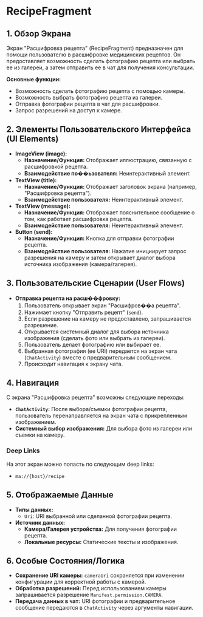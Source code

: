 # RecipeFragment

## 1. Обзор Экрана

Экран "Расшифровка рецепта" (RecipeFragment) предназначен для помощи пользователю в расшифровке медицинских рецептов. Он предоставляет возможность сделать фотографию рецепта или выбрать ее из галереи, а затем отправить ее в чат для получения консультации.

**Основные функции:**
*   Возможность сделать фотографию рецепта с помощью камеры.
*   Возможность выбрать фотографию рецепта из галереи.
*   Отправка фотографии рецепта в чат для расшифровки.
*   Запрос разрешений на доступ к камере.

## 2. Элементы Пользовательского Интерфейса (UI Elements)

*   **ImageView (image):**
    *   **Назначение/Функция:** Отображает иллюстрацию, связанную с расшифровкой рецепта.
    *   **Взаимодействие по��ьзователя:** Неинтерактивный элемент.
*   **TextView (title):**
    *   **Назначение/Функция:** Отображает заголовок экрана (например, "Расшифровка рецепта").
    *   **Взаимодействие пользователя:** Неинтерактивный элемент.
*   **TextView (message):**
    *   **Назначение/Функция:** Отображает пояснительное сообщение о том, как работает расшифровка рецепта.
    *   **Взаимодействие пользователя:** Неинтерактивный элемент.
*   **Button (send):**
    *   **Назначение/Функция:** Кнопка для отправки фотографии рецепта.
    *   **Взаимодействие пользователя:** Нажатие инициирует запрос разрешения на камеру и затем открывает диалог выбора источника изображения (камера/галерея).

## 3. Пользовательские Сценарии (User Flows)

*   **Отправка рецепта на расш��фровку:**
    1.  Пользователь открывает экран "Расшифров��а рецепта".
    2.  Нажимает кнопку "Отправить рецепт" (`send`).
    3.  Если разрешение на камеру не предоставлено, запрашивается разрешение.
    4.  Открывается системный диалог для выбора источника изображения (сделать фото или выбрать из галереи).
    5.  Пользователь делает фотографию или выбирает ее.
    6.  Выбранная фотография (ее URI) передается на экран чата (`ChatActivity`) вместе с предварительным сообщением.
    7.  Происходит навигация к экрану чата.

## 4. Навигация

С экрана "Расшифровка рецепта" возможны следующие переходы:

*   **`ChatActivity`:** После выбора/съемки фотографии рецепта, пользователь перенаправляется на экран чата с прикрепленным изображением.
*   **Системный выбор изображения:** Для выбора фото из галереи или съемки на камеру.

### Deep Links

На этот экран можно попасть по следующим deep links:

*   `ma://{host}/recipe`

## 5. Отображаемые Данные

*   **Типы данных:**
    *   `Uri`: URI выбранной или сделанной фотографии рецепта.
*   **Источник данных:**
    *   **Камера/Галерея устройства:** Для получения фотографии рецепта.
    *   **Локальные ресурсы:** Статические тексты и изображения.

## 6. Особые Состояния/Логика

*   **Сохранение URI камеры:** `cameraUri` сохраняется при изменении конфигурации для корректной работы с камерой.
*   **Обработка разрешений:** Перед использованием камеры запрашивается разрешение `Manifest.permission.CAMERA`.
*   **Передача данных в чат:** URI фотографии и предварительное сообщение передаются в `ChatActivity` через аргументы навигации.